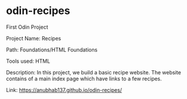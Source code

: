 # odin-recipes
First Odin Project

Project Name: Recipes

Path: Foundations/HTML Foundations

Tools used: HTML

Description: In this project, we build a basic recipe website. The website contains of a main index page which have links to a few recipes.

Link: https://anubhab137.github.io/odin-recipes/
